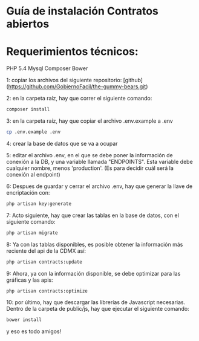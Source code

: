 # Guía de instalación Contratos abiertos

# Requerimientos técnicos:
PHP 5.4
Mysql
Composer
Bower

1: copiar los archivos del siguiente repositorio:
[github] (https://github.com/GobiernoFacil/the-gummy-bears.git)

2: en la carpeta raíz, hay que correr el siguiente comando:
```bash
composer install
```

3: en la carpeta raíz, hay que copiar el archivo .env.example a .env
```bash
cp .env.example .env
```

4: crear la base de datos que se va a ocupar

5: editar el archivo .env, en el que se debe poner la información de conexión a la DB, y una variable llamada "ENDPOINTS". Esta variable debe cualquier nombre, menos 'production'. (Es para decidir cuál será la conexión al endpoint)

6: Despues de guardar y cerrar el archivo .env, hay que generar la llave de encriptación con:
```bash
php artisan key:generate
```

7: Acto siguiente, hay que crear las tablas en la base de datos, con el siguiente comando:
```bash
php artisan migrate
```

8: Ya con las tablas disponibles, es posible obtener la información más reciente del api de la CDMX así:
```bash
php artisan contracts:update
```

9: Ahora, ya con la información disponible, se debe optimizar para las gráficas y las apis:
```bash
php artisan contracts:optimize
```

10: por último, hay que descargar las librerías de Javascript necesarias. Dentro de la carpeta de public/js, hay que ejecutar el siguiente comando:
```bash
bower install
```

y eso es todo amigos!
